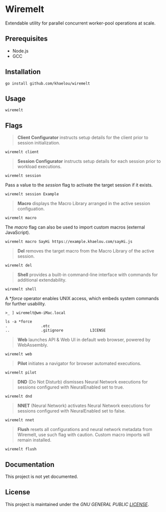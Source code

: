 # Wiremelt

Extendable utility for parallel concurrent worker-pool operations at scale.

## Prerequisites
* Node.js
* GCC

## Installation
```
go install github.com/khaelou/wiremelt
```

## Usage

```
wiremelt
```

## Flags

> **Client Configurator** instructs setup details for the client prior to session initialization.

```
wiremelt client
```

> **Session Configurator** instructs setup details for each session prior to workload executions.
```
wiremelt session
```
Pass a value to the *session* flag to activate the target session if it exists.
```
wiremelt session Example
```

> **Macro** displays the Macro Library arranged in the active session configuation.
```
wiremelt macro
```
The *macro* flag can also be used to import custom macros (external JavaScript).
```
wiremelt macro SayHi https://example.khaelou.com/sayHi.js
```

> **Del** removes the target macro from the Macro Library of the active session.
```
wiremelt del
```
> **Shell** provides a built-in command-line interface with commands for additional extendability.
```
wiremelt shell
```
A **force* operator enables UNIX access, which embeds system commands for further usability.
```
>_ ] wiremelt@wm-iMac.local

ls -a *force 
.               .etc
..              .gitignore            LICENSE
```
> **Web** launches API & Web UI in default web browser, powered by WebAssembly.
```
wiremelt web
```

> **Pilot** initiates a navigator for browser automated executions.
```
wiremelt pilot
```

> **DND** (Do Not Disturb) dismisses Neural Network executions for sessions configured with NeuralEnabled set to true.
```
wiremelt dnd
```

> **NNET** (Neural Network) activates Neural Network executions for sessions configured with NeuralEnabled set to false.
```
wiremelt nnet
```

> **Flush** resets all configurations and neural network metadata from Wiremelt, use such flag with caution. Custom macro imports will remain installed.
```
wiremelt flush
```

## Documentation

This project is not yet documented.

## License

This project is maintained under the *GNU GENERAL PUBLIC [LICENSE](/LICENSE)*.
